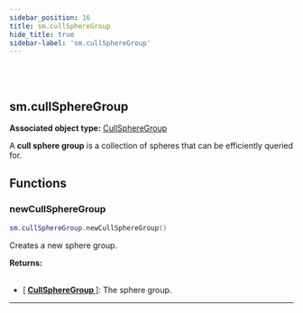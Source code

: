 ```yaml
---
sidebar_position: 16
title: sm.cullSphereGroup
hide_title: true
sidebar-label: 'sm.cullSphereGroup'
---
```


<br></br>

## sm.cullSphereGroup

**Associated object type:** [CullSphereGroup](/docs/Game-Script-Environment/Userdata/CullSphereGroup)

A <strong>cull sphere group</strong> is a collection of spheres that can be efficiently queried for. 

## Functions

### newCullSphereGroup

```lua
sm.cullSphereGroup.newCullSphereGroup()
```

Creates a new sphere group.

<strong>Returns:</strong> <br></br>

- [<strong> <a href="/docs/Game-Script-Environment/Userdata/CullSphereGroup"> CullSphereGroup </a> </strong>]: The sphere group.

---





















